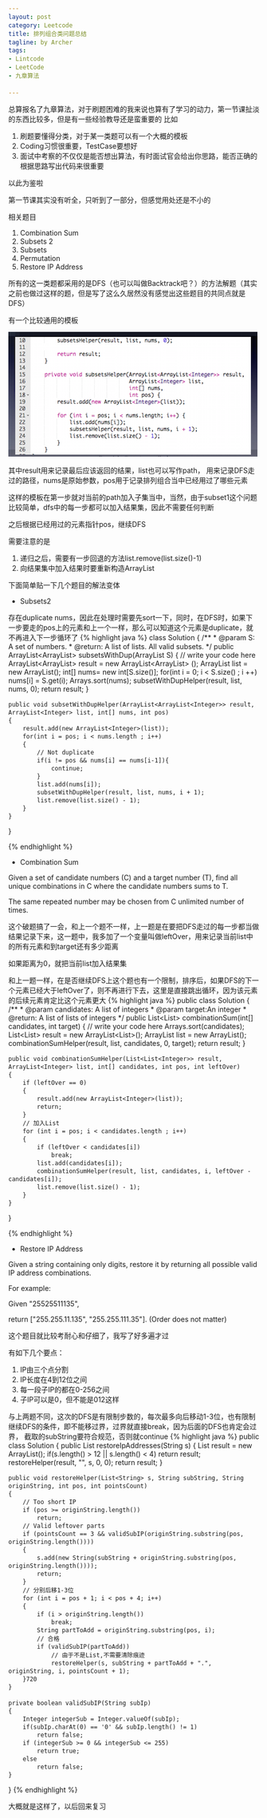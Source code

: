 ```yaml
---
layout: post
category: Leetcode
title: 排列组合类问题总结
tagline: by Archer
tags:
- Lintcode
- LeetCode
- 九章算法

---
```


总算报名了九章算法，对于刷题困难的我来说也算有了学习的动力，第一节课扯淡的东西比较多，但是有一些经验教导还是蛮重要的
比如

1. 刷题要懂得分类，对于某一类题可以有一个大概的模板
2. Coding习惯很重要，TestCase要想好
3. 面试中考察的不仅仅是能否想出算法，有时面试官会给出你思路，能否正确的根据思路写出代码来很重要

以此为鉴啦

第一节课其实没有听全，只听到了一部分，但感觉用处还是不小的

相关题目

1. Combination Sum
2. Subsets 2
3. Subsets
4. Permutation
5. Restore IP Address

所有的这一类题都采用的是DFS（也可以叫做Backtrack吧？）的方法解题（其实之前也做过这样的题，但是写了这么久居然没有感觉出这些题目的共同点就是DFS）

有一个比较通用的模板

![Yanghu](/assets/2015-09-28-排列组合类问题/1.png)

其中result用来记录最后应该返回的结果，list也可以写作path，
用来记录DFS走过的路径，nums是原始参数，pos用于记录排列组合当中已经用过了哪些元素

这样的模板在第一步就对当前的path加入子集当中，当然，由于subset1这个问题比较简单，dfs中的每一步都可以加入结果集，因此不需要任何判断

之后根据已经用过的元素指针pos，继续DFS

需要注意的是
1. 递归之后，需要有一步回退的方法list.remove(list.size()-1)
2. 向结果集中加入结果时要重新构造ArrayList

下面简单贴一下几个题目的解法变体

* Subsets2 

存在duplicate nums，因此在处理时需要先sort一下，同时，在DFS时，如果下一步要走的pos上的元素和上一个一样，那么可以知道这个元素是duplicate，就不再进入下一步循环了
{% highlight java %}
class Solution {
    /**
     * @param S: A set of numbers.
     * @return: A list of lists. All valid subsets.
     */
    public ArrayList<ArrayList<Integer>> subsetsWithDup(ArrayList<Integer> S) {
        // write your code here
        ArrayList<ArrayList<Integer>> result = new ArrayList<ArrayList<Integer>> ();
        ArrayList<Integer> list  = new ArrayList<Integer>();
        int[] nums=  new int[S.size()];
        for(int i = 0; i < S.size() ; i ++)
            nums[i] = S.get(i);
        Arrays.sort(nums);
        subsetWithDupHelper(result, list, nums, 0);
        return result;
    }
    
    public void subsetWithDupHelper(ArrayList<ArrayList<Integer>> result, ArrayList<Integer> list, int[] nums, int pos)
    {
        result.add(new ArrayList<Integer>(list));
        for(int i = pos; i < nums.length ; i++)
        {
            // Not duplicate
            if(i != pos && nums[i] == nums[i-1]){
                continue;
            }
            list.add(nums[i]);
            subsetWithDupHelper(result, list, nums, i + 1);
            list.remove(list.size() - 1);
        }
    }
}

{% endhighlight %}

* Combination Sum

Given a set of candidate numbers (C) and a target number (T), find all unique combinations in C where the candidate numbers sums to T.

The same repeated number may be chosen from C unlimited number of times.

这个破题搞了一会，和上一个题不一样，上一题是在要把DFS走过的每一步都当做结果记录下来，这一题中，我多加了一个变量叫做leftOver，用来记录当前list中的所有元素和到target还有多少距离

如果距离为0，就把当前list加入结果集

和上一题一样，在是否继续DFS上这个题也有一个限制，排序后，如果DFS的下一个元素已经大于leftOver了，则不再进行下去，这里是直接跳出循环，因为该元素的后续元素肯定比这个元素更大
{% highlight java %}
public class Solution {
    /**
     * @param candidates: A list of integers
     * @param target:An integer
     * @return: A list of lists of integers
     */
    public List<List<Integer>> combinationSum(int[] candidates, int target) {
        // write your code here
        Arrays.sort(candidates);
        List<List<Integer>> result = new ArrayList<List<Integer>>();
        ArrayList<Integer> list = new ArrayList<Integer>();
        combinationSumHelper(result, list, candidates, 0, target);
        return result;
    }

    public void combinationSumHelper(List<List<Integer>> result, ArrayList<Integer> list, int[] candidates, int pos, int leftOver)
    {
        if (leftOver == 0)
        {
            result.add(new ArrayList<Integer>(list));
            return;
        }
        // 加入List
        for (int i = pos; i < candidates.length ; i++)
        {
            if (leftOver < candidates[i])
                break;
            list.add(candidates[i]);
            combinationSumHelper(result, list, candidates, i, leftOver - candidates[i]);
            list.remove(list.size() - 1);
        }
    }
}

{% endhighlight %}

* Restore IP Address

Given a string containing only digits, restore it by returning all possible valid IP address combinations.

For example:

Given "25525511135",

return ["255.255.11.135", "255.255.111.35"]. (Order does not matter)

这个题目就比较考耐心和仔细了，我写了好多遍才过

有如下几个要点：

1. IP由三个点分割
2. IP长度在4到12位之间
3. 每一段子IP的都在0-256之间
4. 子IP可以是0，但不能是012这样

与上两题不同，这次的DFS是有限制步数的，每次最多向后移动1-3位，也有限制继续DFS的条件，即不能移过界，过界就直接break，因为后面的DFS也肯定会过界，
截取的subString要符合规范，否则就continue
{% highlight java %}
public class Solution {
      public List<String> restoreIpAddresses(String s) {
        List<String> result = new ArrayList<String>();
        if(s.length() > 12 || s.length() < 4)
            return result;
        restoreHelper(result, "", s, 0, 0);
        return result;
    }

    public void restoreHelper(List<String> s, String subString, String originString, int pos, int pointsCount)
    {
        // Too short IP
        if (pos >= originString.length())
            return;
        // Valid leftover parts
        if (pointsCount == 3 && validSubIP(originString.substring(pos, originString.length())))
        {
            s.add(new String(subString + originString.substring(pos, originString.length())));
            return;
        }
        // 分别后移1-3位
        for (int i = pos + 1; i < pos + 4; i++)
        {
            if (i > originString.length())
                break;
            String partToAdd = originString.substring(pos, i);
            // 合格
            if (validSubIP(partToAdd))
                // 由于不是List,不需要清除痕迹
                restoreHelper(s, subString + partToAdd + ".", originString, i, pointsCount + 1);
        }720
    }

    private boolean validSubIP(String subIp)
    {
        Integer integerSub = Integer.valueOf(subIp);
        if(subIp.charAt(0) == '0' && subIp.length() != 1)
            return false;
        if (integerSub >= 0 && integerSub <= 255)
            return true;
        else
            return false;
    }
}
{% endhighlight %}

大概就是这样了，以后回来复习
